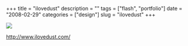+++
title = "ilovedust"
description = ""
tags = ["flash", "portfolio"]
date = "2008-02-29"
categories = ["design"]
slug = "ilovedust"
+++


 

  <div id="screens-thumbs" class="clearfix">
    <div class="txt-center" id="design-submission"><a href="http://www.ilovedust.com/"><img id='bluga-thumbnail-860' class='bluga-thumbnail large' src='/media/bluga/
wt47f2791166332_0.jpg'/></a></div>  
  </div>   
<p><a href="http://www.ilovedust.com/">http://www.ilovedust.com/</a></p>




